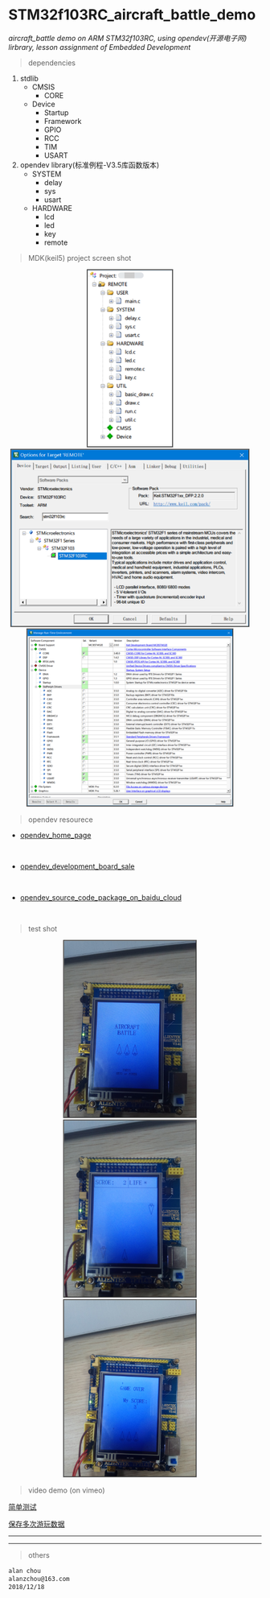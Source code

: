 # STM32f103RC_aircraft_battle_demo
*aircraft_battle demo on ARM STM32f103RC, using opendev(开源电子网) lirbrary, lesson assignment of Embedded Development*

> dependencies
1. stdlib
    + CMSIS
        - CORE
    + Device
        - Startup
        - Framework
        - GPIO
        - RCC
        - TIM
        - USART
2. opendev library(标准例程-V3.5库函数版本)
    + SYSTEM
        - delay
        - sys
        - usart
    + HARDWARE
        - lcd 
        - led
        - key
        - remote

> MDK(keil5) project screen shot

<center>
<img src="img/a.png" height=350px style="margin-right:20px; border:2px groove gray">
<img src="img/b.png" height=350px style="margin-right:20px; border:2px groove gray">
<img src="img/c.png" height=350px style="margin-right:20px; border:2px groove gray">
</center>

> opendev resourece
+ [opendev_home_page](http://www.openedv.com)
</br>

+ [opendev_development_board_sale](https://item.taobao.com/item.htm?id=6309370137)
</br>

+ [opendev_source_code_package_on_baidu_cloud](https://pan.baidu.com/s/1qYyFpUk#list/path=%2F&parentPath=%2FALIENTEK%20%E5%BC%80%E5%8F%91%E6%9D%BF%E8%B5%84%E6%96%99%E5%90%88%E9%9B%86)
</br>

> test shot

<center>
<img src="img/1.jpg" height=350px style="margin-right:20px; border:2px groove gray">
<img src="img/2.jpg" height=350px style="margin-right:20px; border:2px groove gray">
<img src="img/3.jpg" height=350px style="margin-right:20px; border:2px groove gray">
</center>

> video demo (on vimeo)

[简单测试](https://vimeo.com/308194342)
</br>

[保存多次游玩数据](https://vimeo.com/308194428)
</br>
***
***
> others
```
alan chou
alanzchou@163.com
2018/12/18
```